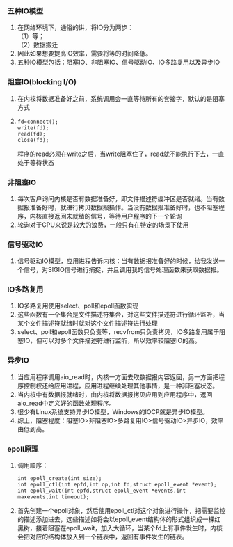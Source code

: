 ### 五种IO模型
1. 在网络环境下，通俗的讲，将IO分为两步：  
（1）等；  
（2）数据搬迁
2. 因此如果想要提高IO效率，需要将等的时间降低。
3. 五种IO模型包括：阻塞IO、非阻塞IO、信号驱动IO、IO多路复用以及异步IO

### 阻塞IO(blocking I/O)
1. 在内核将数据准备好之前，系统调用会一直等待所有的套接字，默认的是阻塞方式
2.  ```
    fd=connect();
    write(fd);
    read(fd);
    close(fd);
    ```
    程序的read必须在write之后，当write阻塞住了，read就不能执行下去，一直处于等待状态

### 非阻塞IO
1. 每次客户询问内核是否有数据准备好，即文件描述符缓冲区是否就绪。当有数据报准备好时，就进行拷贝数据报操作。当没有数据报准备好时，也不阻塞程序，内核直接返回未就绪的信号，等待用户程序的下一个轮询
2. 轮询对于CPU来说是较大的浪费，一般只有在特定的场景下使用

### 信号驱动IO
1. 信号驱动IO模型，应用进程告诉内核：当有数据报准备好的时候，给我发送一个信号，对SIGIO信号进行捕捉，并且调用我的信号处理函数来获取数据报。

### IO多路复用
1. IO多路复用使用select、poll和epoll函数实现
2. 这些函数有一个集合是文件描述符集合，对这些文件描述符进行循环监听，当某个文件描述符就绪时就对这个文件描述符进行处理
3. select、poll和epoll函数只负责等，recvfrom只负责拷贝，IO多路复用属于阻塞IO，但可以对多个文件描述符进行监听，所以效率较阻塞IO的高。

### 异步IO
1. 当应用程序调用aio_read时，内核一方面去取数据报内容返回，另一方面把程序控制权还给应用进程，应用进程继续处理其他事情，是一种非阻塞状态。
2. 当内核中有数据报就绪时，由内核将数据报拷贝应用到应用程序中，返回aio_read中定义好的函数处理程序。
3. 很少有Linux系统支持异步IO模型，Windows的IOCP就是异步IO模型。
4. 综上，阻塞程度：阻塞IO>非阻塞IO>多路复用IO>信号驱动IO>异步IO，效率由低到高。

### epoll原理
1. 调用顺序：
    ```
    int epoll_create(int size);
    int epoll_ctl(int epfd,int op,int fd,struct epoll_event *event);
    int epoll_wait(int epfd,struct epoll_event *events,int maxevents,int timeout);
    ```
2. 首先创建一个epoll对象，然后使用epoll_ctl对这个对象进行操作，把需要监控的描述添加进去，这些描述如将会以epoll_event结构体的形式组织成一棵红黑树，接着阻塞在epoll_wait，加入大循环，当某个fd上有事件发生时，内核会把对应的结构体放入到一个链表中，返回有事件发生的链表。